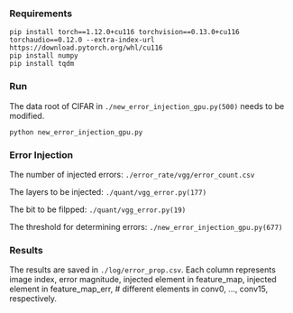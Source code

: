 ### Requirements

```
pip install torch==1.12.0+cu116 torchvision==0.13.0+cu116 torchaudio==0.12.0 --extra-index-url https://download.pytorch.org/whl/cu116
pip install numpy
pip install tqdm
```

### Run

The data root of CIFAR in ```./new_error_injection_gpu.py(500)``` needs to be modified.

```
python new_error_injection_gpu.py
```

### Error Injection

The number of injected errors: ```./error_rate/vgg/error_count.csv```

The layers to be injected: ```./quant/vgg_error.py(177)```

The bit to be filpped: ```./quant/vgg_error.py(19)```

The threshold for determining errors: ```./new_error_injection_gpu.py(677)```


### Results

The results are saved in ```./log/error_prop.csv```. Each column represents image index, error magnitude, injected element in feature_map, injected element in feature_map_err, # different elements in conv0, ..., conv15, respectively. 
